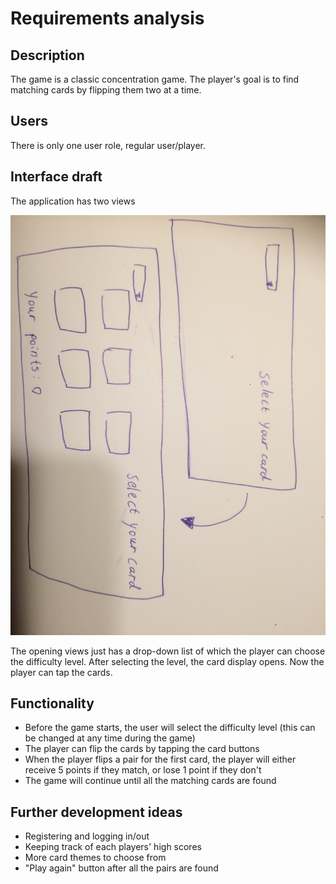 # Requirements analysis 

## Description

The game is a classic concentration game. The player's goal is to find matching cards by flipping them two at a time.

## Users

There is only one user role, regular user/player.

## Interface draft

The application has two views

![](pictures/UI_sketch.JPG)

The opening views just has a drop-down list of which the player can choose the difficulty level. After selecting the level, the card display opens. Now the player can tap the cards.

## Functionality

- Before the game starts, the user will select the difficulty level (this can be changed at any time during the game)
- The player can flip the cards by tapping the card buttons
- When the player flips a pair for the first card, the player will either receive 5 points if they match, or lose 1 point if they don't
- The game will continue until all the matching cards are found

## Further development ideas

- Registering and logging in/out
- Keeping track of each players' high scores
- More card themes to choose from
- "Play again" button after all the pairs are found